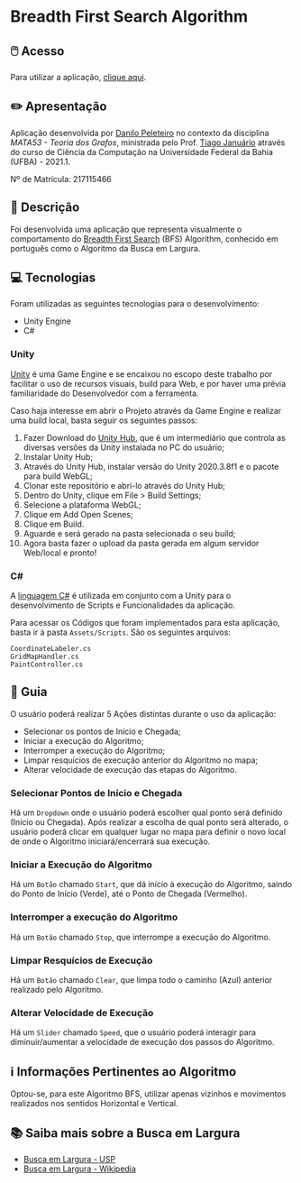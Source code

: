 # Breadth First Search Algorithm
## 🖱️ Acesso
Para utilizar a aplicação, [clique aqui](https://my-ufba-projects.github.io/mata53-grafos-bfs).

## ✏️ Apresentação
Aplicação desenvolvida por [Danilo Peleteiro](https://www.linkedin.com/in/danilo-peleteiro-ufba/) no contexto da disciplina *MATA53 - Teoria dos Grafos*, ministrada pelo Prof. [Tiago Januário](https://www.linkedin.com/in/januarioccp/) através do curso de Ciência da Computação na Universidade Federal da Bahia (UFBA) - 2021.1.

Nº de Matrícula: 217115466

## 📃 Descrição
Foi desenvolvida uma aplicação que representa visualmente o comportamento do [Breadth First Search](https://pt.wikipedia.org/wiki/Busca_em_largura) (BFS) Algorithm, conhecido em português como o Algoritmo da Busca em Largura.

## 💻 Tecnologias
Foram utilizadas as seguintes tecnologias para o desenvolvimento:
- Unity Engine
- C#

### Unity
[Unity](https://unity.com/pt) é uma Game Engine e se encaixou no escopo deste trabalho por facilitar o uso de recursos visuais, build para Web, e por haver uma prévia familiaridade do Desenvolvedor com a ferramenta.

Caso haja interesse em abrir o Projeto através da Game Engine e realizar uma build local, basta seguir os seguintes passos:
1. Fazer Download do [Unity Hub](https://store.unity.com/download), que é um intermediário que controla as diversas versões da Unity instalada no PC do usuário;
2. Instalar Unity Hub;
3. Através do Unity Hub, instalar versão do Unity 2020.3.8f1 e o pacote para build WebGL;
4. Clonar este repositório e abrí-lo através do Unity Hub;
5. Dentro do Unity, clique em File > Build Settings;
6. Selecione a plataforma WebGL;
7. Clique em Add Open Scenes;
8. Clique em Build.
9. Aguarde e será gerado na pasta selecionada o seu build;
10. Agora basta fazer o upload da pasta gerada em algum servidor Web/local e pronto!

### C#
A [linguagem C#](https://pt.wikipedia.org/wiki/C_Sharp) é utilizada em conjunto com a Unity para o desenvolvimento de Scripts e Funcionalidades da aplicação.

Para acessar os Códigos que foram implementados para esta aplicação, basta ir à pasta `Assets/Scripts`. São os seguintes arquivos:
```
CoordinateLabeler.cs
GridMapHandler.cs
PaintController.cs
```

## 🦮 Guia
O usuário poderá realizar 5 Ações distintas durante o uso da aplicação:
- Selecionar os pontos de Início e Chegada;
- Iniciar a execução do Algoritmo;
- Interromper a execução do Algoritmo;
- Limpar resquícios de execução anterior do Algoritmo no mapa;
- Alterar velocidade de execução das etapas do Algoritmo.

### Selecionar Pontos de Início e Chegada
Há um `Dropdown` onde o usuário poderá escolher qual ponto será definido (Início ou Chegada). Após realizar a escolha de qual ponto será alterado, o usuário poderá clicar em qualquer lugar no mapa para definir o novo local de onde o Algoritmo iniciará/encerrará sua execução.

### Iniciar a Execução do Algoritmo
Há um `Botão` chamado `Start`, que dá início à execução do Algoritmo, saindo do Ponto de Início (Verde), até o Ponto de Chegada (Vermelho).

### Interromper a execução do Algoritmo
Há um `Botão` chamado `Stop`, que interrompe a execução do Algoritmo.

### Limpar Resquícios de Execução
Há um `Botão` chamado `Clear`, que limpa todo o caminho (Azul) anterior realizado pelo Algoritmo.

### Alterar Velocidade de Execução
Há um `Slider` chamado `Speed`, que o usuário poderá interagir para diminuir/aumentar a velocidade de execução dos passos do Algoritmo.

## ℹ️ Informações Pertinentes ao Algoritmo
Optou-se, para este Algoritmo BFS, utilizar apenas vizinhos e movimentos realizados nos sentidos Horizontal e Vertical.

## 📚 Saiba mais sobre a Busca em Largura
- [Busca em Largura - USP](https://www.ime.usp.br/~pf/algoritmos_para_grafos/aulas/bfs.html)
- [Busca em Largura - Wikipedia](https://pt.wikipedia.org/wiki/Busca_em_largura)

